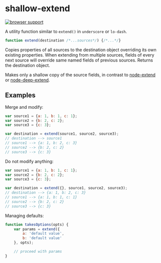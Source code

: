 shallow-extend
=========

[![browser support](https://ci.testling.com/maslennikov/shallow-extend.png)
](https://ci.testling.com/maslennikov/shallow-extend)

A utility function similar to `extend()` in `underscore` or `lo-dash`.

```javascript
function extend(destination /*...sources*/) {/*...*/}
```

Copies properties of all sources to the destination object overriding its own
existing properties. When extending from multiple sources, fields of every next
source will override same named fields of previous sources. Returns the destination object.

Makes only a shallow copy of the source fields, in contrast to
[node-extend](https://github.com/justmoon/node-extend) or
[node-deep-extend](https://github.com/unclechu/node-deep-extend).

Examples
----------

Merge and modify:
```javascript
var source1 = {a: 1, b: 1, c: 1};
var source2 = {b: 2, c: 2};
var source3 = {c: 3};

var destination = extend(source1, source2, source3);
// destination --> source1
// source1 --> {a: 1, b: 2, c: 3}
// source2 --> {b: 2, c: 2}
// source3 --> {c: 3}
```

Do not modify anything:
```javascript
var source1 = {a: 1, b: 1, c: 1};
var source2 = {b: 2, c: 2};
var source3 = {c: 3};

var destination = extend({}, source1, source2, source3);
// destination --> {a: 1, b: 2, c: 3}
// source1 --> {a: 1, b: 1, c: 1}
// source2 --> {b: 2, c: 2}
// source3 --> {c: 3}
```

Managing defaults:
```javascript
function takesOptions(opts) {
    var params = extend({
        a: 'default value',
        b: 'default value'
    }, opts);

    // proceed with params
}
```
